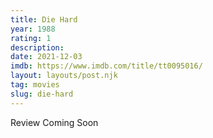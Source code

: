 ```yaml
---
title: Die Hard
year: 1988
rating: 1
description: 
date: 2021-12-03
imdb: https://www.imdb.com/title/tt0095016/
layout: layouts/post.njk
tag: movies
slug: die-hard
---
```


Review Coming Soon